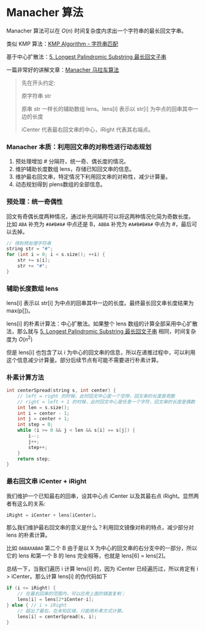 # Manacher 算法



Manacher 算法可以在 $O(n)$ 时间复杂度内求出一个字符串的最长回文字串。

类似 KMP 算法：[KMP Algorithm - 字符串匹配](https://github.com/RickeyBoy/LeetCodeGists/blob/master/KMPAlgorithm.md)

基于中心扩散法：[5. Longest Palindromic Substring 最长回文子串](https://github.com/RickeyBoy/LeetCodeGists/blob/master/5LongestPalindromicSubstring.md)

一篇非常好的讲解文章：[Manacher 马拉车算法](https://blog.crimx.com/2017/07/06/manachers-algorithm/)



> 先在开头约定:
> 
> 原字符串 str
> 
> 原串 str 一样长的辅助数组 lens。lens[i] 表示以 str[i] 为中点的回串其中一边的长度
>
> iCenter 代表最右回文串的中心，iRight 代表其右端点。


### Manacher 本质：利用回文串的对称性进行动态规划

1. 预处理增加 # 分隔符，统一奇、偶长度的情况。
2. 维护辅助长度数组 lens，存储已知回文串的信息。
3. 维护最右回文串，特定情况下利用回文串的对称性，减少计算量。
4. 动态规划得到 plens数组的全部信息。


### 预处理：统一奇偶性

回文有奇偶长度两种情况，通过补充间隔符可以将这两种情况化简为奇数长度。
比如 `ABA` 补充为 `#A#B#A#` 中点还是 B，`ABBA` 补充为 `#A#B#B#A#` 中点为 #，最后可以去掉。

```cpp
// 得到预处理字符串
string str = "#";
for (int i = 0; i < s.size(); ++i) {
    str += s[i];
    str += "#";
}
```

### 辅助长度数组 lens

lens[i] 表示以 str[i] 为中点的回串其中一边的长度。最终最长回文串长度结果为 max(p[])。

lens[i] 的朴素计算法：中心扩散法。如果整个 lens 数组的计算全部采用中心扩散法，那么就与 [5. Longest Palindromic Substring 最长回文子串](https://github.com/RickeyBoy/LeetCodeGists/blob/master/5LongestPalindromicSubstring.md) 相同，时间复杂度为 $O(n^2)$

但是 lens[i] 也包含了以 i 为中心的回文串的信息，所以在递推过程中，可以利用这个信息减少计算量。部分后续节点有可能不需要进行朴素计算。


### 朴素计算方法

```cpp
int centerSpread(string s, int center) {
    // left = right 的时候，此时回文中心是一个空隙，回文串的长度是奇数
    // right = left + 1 的时候，此时回文中心是任意一个字符，回文串的长度是偶数
    int len = s.size();
    int i = center - 1;
    int j = center + 1;
    int step = 0;
    while (i >= 0 && j < len && s[i] == s[j]) {
        i--;
        j++;
        step++;
    }
    return step;
}
```


### 最右回文串 iCenter + iRight

我们维护一个已知最右的回串，设其中心点 iCenter 以及其最右点 iRight。显然两者有这么的关系:

```cpp
iRight = iCenter + lens[iCenter]。
```

那么我们维护最右回文串的意义是什么？利用回文镜像对称的特点，减少部分对 lens 的朴素计算。

比如 `OABAXABAO` 第二个 B 由于是以 X 为中心的回文串的右分支中的一部分，所以它的 lens 和第一个 B 的 lens 完全相等，也就是 lens[6] = lens[2]。

总结一下，当我们遍历 i 计算 lens[i] 的，因为 iCenter 已经遍历过，所以肯定有 i > iCenter。那么计算 lens[i] 的伪代码如下

```c++
if (i <= iRight) {
    // 在最右回串的范围内，可以应用上面的镜面复制；
    lens[i] = lens[2*iCenter-i];
} else { // i > iRight
    // 超出了最右，在未知区域，只能用朴素方式计算。
    lens[i] = centerSpread(s, i);
}
```






